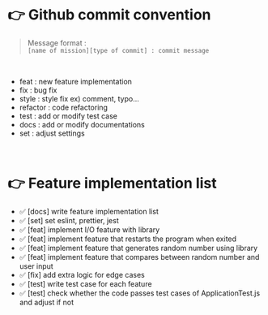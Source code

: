 # 👉 Github commit convention

> Message format : <br>```[name of mission][type of commit] : commit message```

<br>

* feat : new feature implementation
* fix : bug fix
* style : style fix ex) comment, typo...
* refactor : code refactoring
* test : add or modify test case
* docs : add or modify documentations
* set : adjust settings

<br>

# 👉 Feature implementation list

- ✅ \[docs\] write feature implementation list
- ✅ \[set\] set eslint, prettier, jest
- ✅ \[feat\] implement I/O feature with library
- ✅ \[feat\] implement feature that restarts the program when exited
- ✅ \[feat\] implement feature that generates random number using library
- ✅ \[feat\] implement feature that compares between random number and user input
- ✅ \[fix\] add extra logic for edge cases
- ✅ \[test\] write test case for each feature
- ✅ \[test\] check whether the code passes test cases of ApplicationTest.js and adjust if not